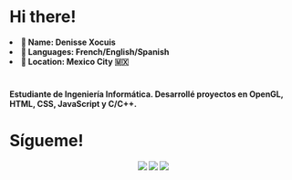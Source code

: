 # **Hi there!**
<li><b> 👧  Name: Denisse Xocuis </li>
<li><b> 💬 Languages: </b>  French/English/Spanish</li>
<li><b>📍 Location:  </b> Mexico City 🇲🇽 </li>

#
Estudiante de Ingeniería Informática.
Desarrollé proyectos en OpenGL, HTML, CSS, JavaScript y C/C++.

# Sígueme!

<div align="center">
  <a href="https://www.instagram.com/deniiso__/"  target="_blank"><img src="https://img.shields.io/badge/-Instagram-%23E4405F?style=for-the-badge&logo=instagram&logoColor=white" target="_blank"></a>
  <a href="https://www.linkedin.com/in/martha-denisse-lara-xocuis-09387b2b4/" target="_blank"><img src="https://img.shields.io/badge/-LinkedIn-%230077B5?style=for-the-badge&logo=linkedin&logoColor=white" target="_blank"></a> 
  <a href="mailto:denissexocuis@gmail.com"><img src="https://img.shields.io/badge/-Gmail-%23333?style=for-the-badge&logo=gmail&logoColor=white&color=red" target="_blank"></a>
</div>
